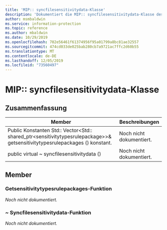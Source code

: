 ```yaml
---
title: 'MIP:: syncfilesensitivitydata-Klasse'
description: 'Dokumentiert die MIP:: syncfilesensitivitydata-Klasse des MIP-SDKs (Microsoft Information Protection).'
author: msmbaldwin
ms.service: information-protection
ms.topic: reference
ms.author: mbaldwin
ms.date: 10/29/2019
ms.openlocfilehash: 702e56461f61374956f95a01799a8bc81ae32557
ms.sourcegitcommit: 474cd033de025bab280cb7a9721ac7ffc2d60b55
ms.translationtype: MT
ms.contentlocale: de-DE
ms.lasthandoff: 12/05/2019
ms.locfileid: "73560497"
---
```

# <a name="class-mipsyncfilesensitivitydata"></a>MIP:: syncfilesensitivitydata-Klasse 
  
## <a name="summary"></a>Zusammenfassung
 Member                        | Beschreibungen                                
--------------------------------|---------------------------------------------
Public Konstanten Std:: Vector\<Std:: shared_ptr\<sensitivitytypesrulepackage\>\>& getsensitivitytypesrulepackages () konstant.  | Noch nicht dokumentiert.
public virtual ~ syncfilesensitivitydata ()  | Noch nicht dokumentiert.
  
## <a name="members"></a>Member
  
### <a name="getsensitivitytypesrulepackages-function"></a>Getsensitivitytypesrulepackages-Funktion
_Noch nicht dokumentiert._

  
### <a name="syncfilesensitivitydata-function"></a>~ Syncfilesensitivitydata-Funktion
_Noch nicht dokumentiert._
